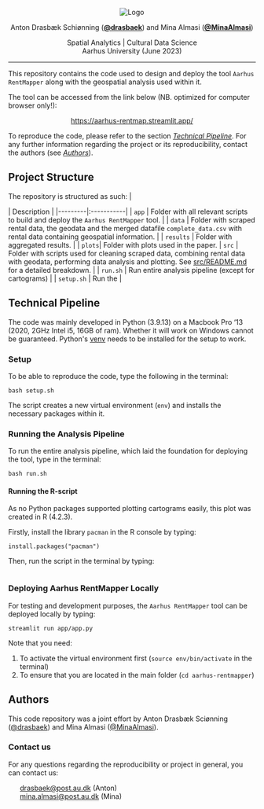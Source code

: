 <p align="center">
  <img src="https://github.com/MinaAlmasi/aarhus-rentmapper/blob/main/docs/logo.png" alt="Logo">
</p>

<p align="center">
  Anton Drasbæk Schiønning (<strong><a href="https://github.com/drasbaek">@drasbaek</a></strong>) and
  Mina Almasi (<strong><a href="https://github.com/MinaAlmasi">@MinaAlmasi</a></strong>)
</p>

<p align="center">
  Spatial Analytics | Cultural Data Science <br>
  Aarhus University (June 2023) 
</p>

<hr>

This repository contains the code used to design and deploy the tool ```Aarhus RentMapper``` along with the geospatial analysis used within it. 

The tool can be accessed from the link below (NB. optimized for computer browser only!):

<p align="center">
  <a href="https://aarhus-rentmap.streamlit.app/">https://aarhus-rentmap.streamlit.app/</a>
</p>


To reproduce the code, please refer to the section [*Technical Pipeline*](https://github.com/MinaAlmasi/aarhus-rentmapper/tree/main#technical-pipeline). For any further information regarding the project or its reproducibility, contact the authors (see [*Authors*](https://github.com/MinaAlmasi/aarhus-rentmapper#authors)).

## Project Structure 
The repository is structured as such:
| <div style="width:120px"></div>| Description |
|---------|:-----------|
| ```app```  | Folder with all relevant scripts to build and deploy the ```Aarhus RentMapper``` tool.           |
| ```data``` | Folder with scraped rental data, the geodata and the merged datafile ```complete_data.csv``` with rental data containing geospatial information.     |
| ```results``` | Folder with aggregated results. |
| ```plots```| Folder with plots used in the paper.
| ```src```  | Folder with scripts used for cleaning scraped data, combining rental data with geodata, performing data analysis and plotting. See [src/README.md]() for a detailed breakdown.        |
| ```run.sh```    | Run entire analysis pipeline (except for cartograms)       |
| ```setup.sh```  | Run the            |


## Technical Pipeline
The code was mainly developed in Python (3.9.13) on a Macbook Pro ‘13 (2020, 2GHz Intel i5, 16GB of ram). Whether it will work on Windows cannot be guaranteed. Python's [venv](https://docs.python.org/3/library/venv.html) needs to be installed for the setup to work.

### Setup 
To be able to reproduce the code, type the following in the terminal: 
```
bash setup.sh
```
The script creates a new virtual environment (```env```) and installs the necessary packages within it.


### Running the Analysis Pipeline
To run the entire analysis pipeline, which laid the foundation for deploying the tool, type in the terminal:
```
bash run.sh
```

#### Running the R-script
As no Python packages supported plotting cartograms easily, this plot was created in R (4.2.3). 

Firstly, install the library ```pacman``` in the R console by typing:
```
install.packages("pacman")
```

Then, run the script in the terminal by typing:
```

```

### Deploying Aarhus RentMapper Locally 
For testing and development purposes, the ```Aarhus RentMapper``` tool can be deployed locally by typing:
```
streamlit run app/app.py
```
Note that you need:
1. To activate the virtual environment first (```source env/bin/activate``` in the terminal)
2. To ensure that you are located in the main folder (```cd aarhus-rentmapper```)

## Authors 
This code repository was a joint effort by Anton Drasbæk Sciønning ([@drasbaek](https://github.com/drasbaek)) and Mina Almasi ([@MinaAlmasi](https://github.com/MinaAlmasi)). 

### Contact us
For any questions regarding the reproducibility or project in general, you can contact us:
<ul style="list-style-type: none;">
  <li><a href="mailto:drasbaek@post.au.dk">drasbaek@post.au.dk</a>
(Anton)</li>
    <li><a href="mailto: mina.almasi@post.au.dk"> mina.almasi@post.au.dk</a>
(Mina)</li>
</ul>